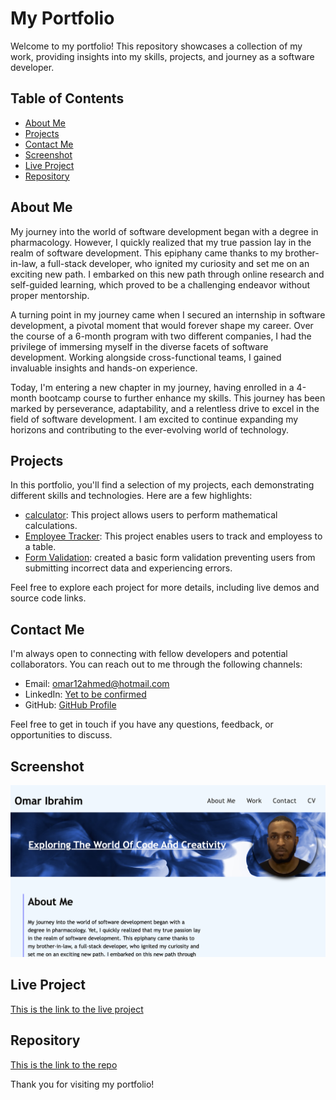 # My Portfolio

Welcome to my portfolio! This repository showcases a collection of my work, providing insights into my skills, projects, and journey as a software developer.

## Table of Contents

- [About Me](#about-me)
- [Projects](#projects)
- [Contact Me](#contact-me)
- [Screenshot](#screenshot)
- [Live Project](#live-project)
- [Repository](#repository)

## About Me

My journey into the world of software development began with a degree in pharmacology. However, I quickly realized that my true passion lay in the realm of software development. This epiphany came thanks to my brother-in-law, a full-stack developer, who ignited my curiosity and set me on an exciting new path. I embarked on this new path through online research and self-guided learning, which proved to be a challenging endeavor without proper mentorship.

A turning point in my journey came when I secured an internship in software development, a pivotal moment that would forever shape my career. Over the course of a 6-month program with two different companies, I had the privilege of immersing myself in the diverse facets of software development. Working alongside cross-functional teams, I gained invaluable insights and hands-on experience.

Today, I'm entering a new chapter in my journey, having enrolled in a 4-month bootcamp course to further enhance my skills. This journey has been marked by perseverance, adaptability, and a relentless drive to excel in the field of software development. I am excited to continue expanding my horizons and contributing to the ever-evolving world of technology.

## Projects

In this portfolio, you'll find a selection of my projects, each demonstrating different skills and technologies. Here are a few highlights:

- [calculator](#): This project allows users to perform mathematical calculations.
- [Employee Tracker](#): This project enables users to track and employess to a table.
- [Form Validation](#): created a basic form validation preventing users from submitting incorrect data and experiencing errors.

Feel free to explore each project for more details, including live demos and source code links.

## Contact Me

I'm always open to connecting with fellow developers and potential collaborators. You can reach out to me through the following channels:

- Email: [omar12ahmed@hotmail.com](mailto:omar12ahmed@hotmail.com)
- LinkedIn: [Yet to be confirmed](https://www.linkedin.com)
- GitHub: [GitHub Profile](https://github.com/omar12ahmed)

Feel free to get in touch if you have any questions, feedback, or opportunities to discuss.

## Screenshot

![This is a screenshot of portfolio](/assets/images/Screenshot.jpg)

## Live Project

[This is the link to the live project](https://omar12ahmed.github.io/portfolio-/)

## Repository

[This is the link to the repo](https://github.com/omar12ahmed/portfolio-)



Thank you for visiting my portfolio!
